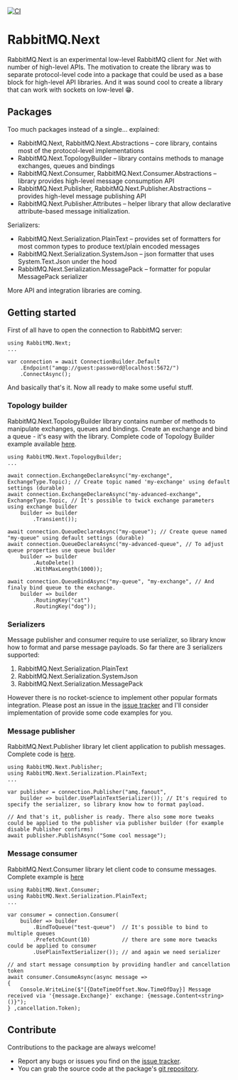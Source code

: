 [![CI](https://github.com/sanych-sun/RabbitMQ.Next/actions/workflows/master.yml/badge.svg)](https://github.com/sanych-sun/RabbitMQ.Next/actions/workflows/master.yml)

# RabbitMQ.Next

RabbitMQ.Next is an experimental low-level RabbitMQ client for .Net with number of high-level APIs. The motivation to create the library was to separate protocol-level code into a package that could be used as a base block for high-level API libraries. And it was sound cool to create a library that can work with sockets on low-level :grin:.

## Packages
Too much packages instead of a single... explained:
- RabbitMQ.Next, RabbitMQ.Next.Abstractions – core library, contains most of the protocol-level implementations
- RabbitMQ.Next.TopologyBuilder – library contains methods to manage exchanges, queues and bindings
- RabbitMQ.Next.Consumer, RabbitMQ.Next.Consumer.Abstractions – library provides high-level message consumption API
- RabbitMQ.Next.Publisher, RabbitMQ.Next.Publisher.Abstractions – provides high-level message publishing API
- RabbitMQ.Next.Publisher.Attributes – helper library that allow declarative attribute-based message initialization.

Serializers:
- RabbitMQ.Next.Serialization.PlainText – provides set of formatters for most common types to produce text/plain encoded messages
- RabbitMQ.Next.Serialization.SystemJson – json formatter that uses System.Text.Json under the hood
- RabbitMQ.Next.Serialization.MessagePack – formatter for popular MessagePack serializer

More API and integration libraries are coming.

## Getting started

First of all have to open the connection to RabbitMQ server:
```
using RabbitMQ.Next;
...

var connection = await ConnectionBuilder.Default
    .Endpoint("amqp://guest:password@localhost:5672/")
    .ConnectAsync();
```

And basically that's it. Now all ready to make some useful stuff.
### Topology builder
RabbitMQ.Next.TopologyBuilder library contains number of methods to manipulate exchanges, queues and bindings. Create an exchange and bind a queue - it's easy with the library. Complete code of Topology Builder example available [here](https://github.com/sanych-sun/RabbitMQ.Next/tree/master/docs/examples/RabbitMQ.Next.Examples.TopologyBuilder).
```
using RabbitMQ.Next.TopologyBuilder;
...

await connection.ExchangeDeclareAsync("my-exchange", ExchangeType.Topic); // Create topic named 'my-exchange' using default settings (durable)
await connection.ExchangeDeclareAsync("my-advanced-exchange", ExchangeType.Topic, // It's possible to twick exchange parameters using exchange builder
    builder => builder
        .Transient());

await connection.QueueDeclareAsync("my-queue"); // Create queue named "my-queue" using default settings (durable)
await connection.QueueDeclareAsync("my-advanced-queue", // To adjust queue properties use queue builder
    builder => builder
        .AutoDelete()
        .WithMaxLength(1000));

await connection.QueueBindAsync("my-queue", "my-exchange", // And finaly bind queue to the exchange.
    builder => builder
        .RoutingKey("cat")
        .RoutingKey("dog"));
```

### Serializers
Message publisher and consumer require to use serializer, so library know how to format and parse message payloads. So far there are 3 serializers supported:
1. RabbitMQ.Next.Serialization.PlainText
2. RabbitMQ.Next.Serialization.SystemJson
3. RabbitMQ.Next.Serialization.MessagePack

However there is no rocket-science to implement other popular formats integration. Please post an issue in the [issue tracker](https://github.com/sanych-sun/RabbitMQ.Next/issues) and I'll consider implementation of provide some code examples for you.

### Message publisher
RabbitMQ.Next.Publisher library let client application to publish messages. Complete code is [here](https://github.com/sanych-sun/RabbitMQ.Next/tree/master/docs/examples/RabbitMQ.Next.Examples.SimplePublisher).

```
using RabbitMQ.Next.Publisher;
using RabbitMQ.Next.Serialization.PlainText;
...

var publisher = connection.Publisher("amq.fanout",
    builder => builder.UsePlainTextSerializer()); // It's required to specify the serializer, so library know how to format payload.

// And that's it, publisher is ready. There also some more tweaks could be applied to the publisher via publisher builder (for example disable Publisher confirms)
await publisher.PublishAsync("Some cool message");

```

### Message consumer
RabbitMQ.Next.Consumer library let client code to consume messages. Complete example is [here](https://github.com/sanych-sun/RabbitMQ.Next/tree/master/docs/examples/RabbitMQ.Next.Examples.SimpleConsumer)
```
using RabbitMQ.Next.Consumer;
using RabbitMQ.Next.Serialization.PlainText;
...

var consumer = connection.Consumer(
    builder => builder
        .BindToQueue("test-queue")  // It's possible to bind to multiple queues
        .PrefetchCount(10)          // there are some more tweacks could be applied to consumer
        .UsePlainTextSerializer()); // and again we need serializer

// and start message consumption by providing handler and cancellation token
await consumer.ConsumeAsync(async message =>
{
    Console.WriteLine($"[{DateTimeOffset.Now.TimeOfDay}] Message received via '{message.Exchange}' exchange: {message.Content<string>()}");
} ,cancellation.Token);
```

## Contribute

Contributions to the package are always welcome!

- Report any bugs or issues you find on the [issue tracker](https://github.com/sanych-sun/RabbitMQ.Next/issues).
- You can grab the source code at the package's [git repository](https://github.com/sanych-sun/RabbitMQ.Next).

